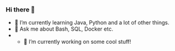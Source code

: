 ### Hi there 👋

<!--
**Defirence/Defirence** is a ✨ _special_ ✨ repository because its `README.md` (this file) appears on your GitHub profile.

Here are some ideas to get you started:

- 👯 I’m looking to collaborate on ...
- 🤔 I’m looking for help with ...
- 📫 How to reach me: ...
- 😄 Pronouns: ...
- ⚡ Fun fact: ...
-->

- 🌱 I’m currently learning Java, Python and a lot of other things.
- 💬 Ask me about Bash, SQL, Docker etc.
- - 🔭 I’m currently working on some cool stuff!
